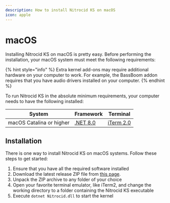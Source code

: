 ```yaml
---
description: How to install Nitrocid KS on macOS
icon: apple
---
```


# macOS

Installing Nitrocid KS on macOS is pretty easy. Before performing the installation, your macOS system must meet the following requirements:

{% hint style="info" %}
Extra kernel add-ons may require additional hardware on your computer to work. For example, the BassBoom addon requires that you have audio drivers installed on your computer.
{% endhint %}

To run Nitrocid KS in the absolute minimum requirements, your computer needs to have the following installed:

| System                   | Framework                                                          | Terminal                                       |
| ------------------------ | ------------------------------------------------------------------ | ---------------------------------------------- |
| macOS Catalina or higher | [.NET 8.0](https://dotnet.microsoft.com/en-us/download/dotnet/8.0) | [iTerm 2.0](https://iterm2.com/downloads.html) |

## Installation

There is one way to install Nitrocid KS on macOS systems. Follow these steps to get started:

1. Ensure that you have all the required software installed
2. Download the latest release ZIP file from [this page](https://github.com/Aptivi/Kernel-Simulator/releases).
3. Unpack the ZIP archive to any folder of your choice
4. Open your favorite terminal emulator, like iTerm2, and change the working directory to a folder containing the Nitrocid KS executable
5. Execute `dotnet Nitrocid.dll` to start the kernel
